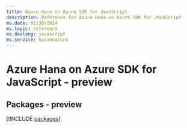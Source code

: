 ```yaml
---
title: Azure Hana on Azure SDK for JavaScript
description: Reference for Azure Hana on Azure SDK for JavaScript
ms.date: 01/30/2024
ms.topic: reference
ms.devlang: javascript
ms.service: hanaonazure
---
```

# Azure Hana on Azure SDK for JavaScript - preview
## Packages - preview
[!INCLUDE [packages](hana-on-azure-index.md)]